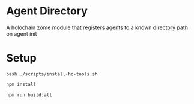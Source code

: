 # Agent Directory

A holochain zome module that registers agents to a known directory path on agent init

# Setup

`bash ./scripts/install-hc-tools.sh`

`npm install`

`npm run build:all`
